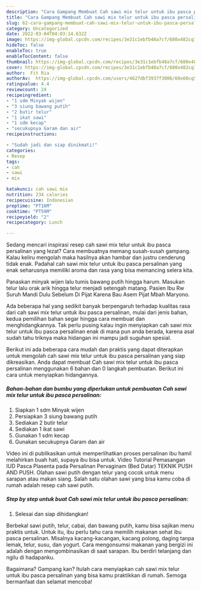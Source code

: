 ```yaml
---
description: "Cara Gampang Membuat Cah sawi mix telur untuk ibu pasca persalinan yang Lezat Sekali"
title: "Cara Gampang Membuat Cah sawi mix telur untuk ibu pasca persalinan yang Lezat Sekali"
slug: 62-cara-gampang-membuat-cah-sawi-mix-telur-untuk-ibu-pasca-persalinan-yang-lezat-sekali
category: Uncategorized
date: 2022-03-04T04:03:14.632Z
image: https://img-global.cpcdn.com/recipes/3e31c1ebfb48a7cf/680x482cq70/cah-sawi-mix-telur-untuk-ibu-pasca-persalinan-foto-resep-utama.jpg
hideToc: false
enableToc: true
enableTocContent: false
thumbnail: https://img-global.cpcdn.com/recipes/3e31c1ebfb48a7cf/680x482cq70/cah-sawi-mix-telur-untuk-ibu-pasca-persalinan-foto-resep-utama.jpg
cover: https://img-global.cpcdn.com/recipes/3e31c1ebfb48a7cf/680x482cq70/cah-sawi-mix-telur-untuk-ibu-pasca-persalinan-foto-resep-utama.jpg
author:  Fit Ria
authorAv:  https://img-global.cpcdn.com/users/4627dbf3937f3006/60x60cq50/avatar.jpg
ratingvalue: 4.4
reviewcount: 24
recipeingredient:
- "1 sdm Minyak wijen"
- "3 siung bawang putih"
- "2 butir telur"
- "1 ikat sawi"
- "1 sdm kecap"
- "secukupnya Garam dan air"
recipeinstructions:

- "Sudah jadi dan siap dinikmati!"
categories:
- Resep
tags:
- cah
- sawi
- mix

katakunci: cah sawi mix 
nutrition: 234 calories
recipecuisine: Indonesian
preptime: "PT16M"
cooktime: "PT59M"
recipeyield: "2"
recipecategory: Lunch

---
```



Sedang mencari inspirasi resep cah sawi mix telur untuk ibu pasca persalinan yang lezat? Cara membuatnya memang susah-susah gampang. Kalau keliru mengolah maka hasilnya akan hambar dan justru cenderung tidak enak. Padahal cah sawi mix telur untuk ibu pasca persalinan yang enak seharusnya memiliki aroma dan rasa yang bisa memancing selera kita.


Panaskan minyak wijen lalu tumis bawang putih hingga harum. Masukan telur lalu orak arik hingga telur menjadi setengah matang. Pasien Ibu Rw Suruh Mandi Dulu Sebelum Di Pijat Karena Bau Asem Pijat Mbah Maryono.

Ada beberapa hal yang sedikit banyak berpengaruh terhadap kualitas rasa dari cah sawi mix telur untuk ibu pasca persalinan, mulai dari jenis bahan, kedua pemilihan bahan segar hingga cara membuat dan menghidangkannya. Tak perlu pusing kalau ingin menyiapkan cah sawi mix telur untuk ibu pasca persalinan enak di mana pun anda berada, karena asal sudah tahu triknya maka hidangan ini mampu jadi suguhan spesial.


Berikut ini ada beberapa cara mudah dan praktis yang dapat diterapkan untuk mengolah cah sawi mix telur untuk ibu pasca persalinan yang siap dikreasikan. Anda dapat membuat Cah sawi mix telur untuk ibu pasca persalinan menggunakan 6 bahan dan 0 langkah pembuatan. Berikut ini cara untuk menyiapkan hidangannya.

<!--inarticleads1-->

##### Bahan-bahan dan bumbu yang diperlukan untuk pembuatan Cah sawi mix telur untuk ibu pasca persalinan:

1. Siapkan 1 sdm Minyak wijen
1. Persiapkan 3 siung bawang putih
1. Sediakan 2 butir telur
1. Sediakan 1 ikat sawi
1. Gunakan 1 sdm kecap
1. Gunakan secukupnya Garam dan air


Video ini di publikasikan untuk memperlihatkan proses persalinan ibu hamil melahirkan buah hati, supaya ibu bisa untuk. Video Tutorial Pemasangan IUD Pasca Plasenta pada Persalinan Pervaginam (Bed Datar) TEKNIK PUSH AND PUSH. Olahan sawi putih dengan telur yang cocok untuk menu sarapan atau makan siang. Salah satu olahan sawi yang bisa kamu coba di rumah adalah resep cah sawi putih. 

<!--inarticleads2-->

##### Step by step untuk buat Cah sawi mix telur untuk ibu pasca persalinan:


1. Selesai dan siap dihidangkan!

Berbekal sawi putih, telur, cabai, dan bawang putih, kamu bisa sajikan menu praktis untuk. Untuk itu, ibu perlu tahu cara memilih makanan sehat ibu pasca persalinan. Misalnya kacang-kacangan, kacang polong, daging tanpa lemak, telur, susu, dan yogurt. Cara mengonsumsi makanan yang bergizi ini adalah dengan mengombinasikan di saat sarapan. Ibu berdiri telanjang dan ngilu di hadapanku. 

Bagaimana? Gampang kan? Itulah cara menyiapkan cah sawi mix telur untuk ibu pasca persalinan yang bisa kamu praktikkan di rumah. Semoga bermanfaat dan selamat mencoba!
